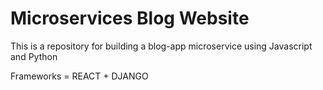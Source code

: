 # Microservices Blog Website

This is a repository for building a blog-app microservice using Javascript and Python

Frameworks = REACT + DJANGO

